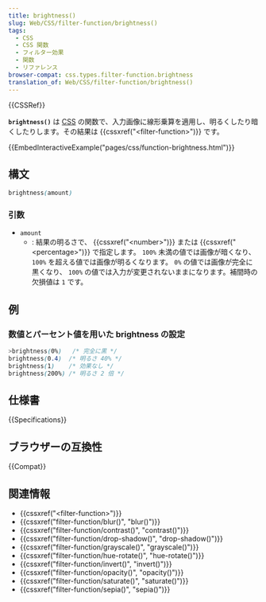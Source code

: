 ```yaml
---
title: brightness()
slug: Web/CSS/filter-function/brightness()
tags:
  - CSS
  - CSS 関数
  - フィルター効果
  - 関数
  - リファレンス
browser-compat: css.types.filter-function.brightness
translation_of: Web/CSS/filter-function/brightness()
---
```

{{CSSRef}}

**`brightness()`** は [CSS](/ja/docs/Web/CSS) の関数で、入力画像に線形乗算を適用し、明るくしたり暗くしたりします。その結果は {{cssxref("&lt;filter-function&gt;")}} です。

{{EmbedInteractiveExample("pages/css/function-brightness.html")}}

## 構文

```css
brightness(amount)
```

### 引数

- `amount`
  - : 結果の明るさで、 {{cssxref("&lt;number&gt;")}} または {{cssxref("&lt;percentage&gt;")}} で指定します。 `100%` 未満の値では画像が暗くなり、 `100%` を超える値では画像が明るくなります。 `0%` の値では画像が完全に黒くなり、 `100%` の値では入力が変更されないままになります。補間時の欠損値は `1` です。

## 例

### 数値とパーセント値を用いた brightness の設定

```css
>brightness(0%)   /* 完全に黒 */
brightness(0.4)  /* 明るさ 40% */
brightness(1)    /* 効果なし */
brightness(200%) /* 明るさ 2 倍 */
```

## 仕様書

{{Specifications}}

## ブラウザーの互換性

{{Compat}}

## 関連情報

- {{cssxref("&lt;filter-function&gt;")}}
- {{cssxref("filter-function/blur()", "blur()")}}
- {{cssxref("filter-function/contrast()", "contrast()")}}
- {{cssxref("filter-function/drop-shadow()", "drop-shadow()")}}
- {{cssxref("filter-function/grayscale()", "grayscale()")}}
- {{cssxref("filter-function/hue-rotate()", "hue-rotate()")}}
- {{cssxref("filter-function/invert()", "invert()")}}
- {{cssxref("filter-function/opacity()", "opacity()")}}
- {{cssxref("filter-function/saturate()", "saturate()")}}
- {{cssxref("filter-function/sepia()", "sepia()")}}
